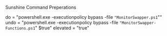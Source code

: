 Sunshine Command Preperations

do        = "powershell.exe -executionpolicy bypass -file `"MonitorSwapper.ps1`""
undo      = "powershell.exe -executionpolicy bypass -file `"MonitorSwapper-Functions.ps1`" $true"
elevated  = "true"
